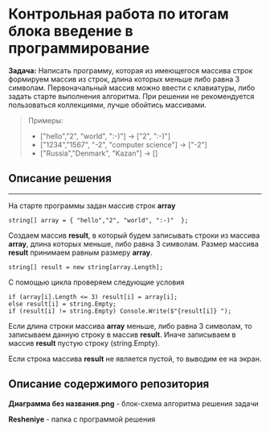 # Контрольная  работа по итогам блока введение в программирование</span>
**Задача:**
Написать программу, которая из имеющегося массива строк формируем массив из строк, длина которых меньше либо равна 3 символам. Первоначальный массив можно ввести с клавиатуры, либо задать старте выполнения алгоритма. При решении не рекомендуется пользоваться коллекциями, лучше обойтись массивами. 


>Примеры:
>* ["hello","2", "world", ":-)"] -> ["2", ":-)"]
>* ["1234","1567", "-2", "computer science"] -> ["-2"]
>* ["Russia","Denmark", "Kazan"] -> [] 
## Описание решения
---
На старте программы задан массив строк **array**

    string[] array = { "hello","2", "world", ":-)"  };

Создаем массив **result**, в который будем записывать строки из массива **array**, длина которых меньше, либо равна 3 символам. Размер массива **result** принимаем равным размеру **array**.

    string[] result = new string[array.Length];

С помощью цикла проверяем следующие условия

    if (array[i].Length <= 3) result[i] = array[i];
    else result[i] = string.Empty;
    if (result[i] != string.Empty) Console.Write($"{result[i]} ");

Если длина строки массива **array** меньше, либо равна 3 символам, то записываем данную строку в массив **result**. Иначе записываем в массив **result** пустую строку (string.Empty).

Если строка массива **result** не является пустой, то выводим ее на экран.


## Описание содержимого репозитория


**Диаграмма без названия.png** - блок-схема алгоритма решения задачи

**Resheniye** - папка с программой решения